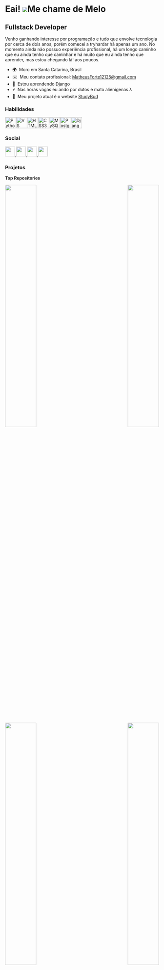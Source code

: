 Eai! ![](https://user-images.githubusercontent.com/18350557/176309783-0785949b-9127-417c-8b55-ab5a4333674e.gif)Me chame de Melo
============================================================================================================================

Fullstack Developer
-------------------

Venho ganhando interesse por programação e tudo que envolve tecnologia por cerca de dois anos, porém comecei a tryhardar há apenas um ano. No momento ainda não possuo experiência profissional, há um longo caminho que eu ainda tenho que caminhar e há muito que eu ainda tenho que aprender, mas estou chegando lá! aos poucos.

* 🌍  Moro em Santa Catarina, Brasil
* ✉️  Meu contato profissional: [MatheusForte12125@gmail.com](mailto:MatheusForte12125@gmail.com)
* 🧠  Estou aprendendo Django
* ⚡  Nas horas vagas eu ando por dutos e mato alienígenas λ
* 🚀  Meu projeto atual é o website [StudyBud](https://studybud-o8cr.onrender.com)


### Habilidades


<p align="left">
<a href="https://www.python.org/" target="_blank" rel="noreferrer"><img src="https://raw.githubusercontent.com/danielcranney/readme-generator/main/public/icons/skills/python-colored.svg" width="36" height="36" alt="Python" /></a><a href="https://code.visualstudio.com/" target="_blank" rel="noreferrer"><img src="https://raw.githubusercontent.com/danielcranney/readme-generator/main/public/icons/skills/visualstudiocode.svg" width="36" height="36" alt="VS Code" /></a><a href="https://developer.mozilla.org/en-US/docs/Glossary/HTML5" target="_blank" rel="noreferrer"><img src="https://raw.githubusercontent.com/danielcranney/readme-generator/main/public/icons/skills/html5-colored.svg" width="36" height="36" alt="HTML5" /></a><a href="https://www.w3.org/TR/CSS/#css" target="_blank" rel="noreferrer"><img src="https://raw.githubusercontent.com/danielcranney/readme-generator/main/public/icons/skills/css3-colored.svg" width="36" height="36" alt="CSS3" /></a><a href="https://www.mysql.com/" target="_blank" rel="noreferrer"><img src="https://raw.githubusercontent.com/danielcranney/readme-generator/main/public/icons/skills/mysql-colored.svg" width="36" height="36" alt="MySQL" /></a><a href="https://www.postgresql.org/" target="_blank" rel="noreferrer"><img src="https://raw.githubusercontent.com/danielcranney/readme-generator/main/public/icons/skills/postgresql-colored.svg" width="36" height="36" alt="PostgreSQL" /></a><a href="https://www.djangoproject.com/" target="_blank" rel="noreferrer"><img src="https://raw.githubusercontent.com/danielcranney/readme-generator/main/public/icons/skills/django-colored.svg" width="36" height="36" alt="Django" /></a>
</p>


### Social

<p align="left"> <a href="https://discord.com/users/melao12" target="_blank" rel="noreferrer"> <picture> <source media="(prefers-color-scheme: dark)" srcset="https://raw.githubusercontent.com/danielcranney/readme-generator/main/public/icons/socials/discord-dark.svg" /> <source media="(prefers-color-scheme: light)" srcset="https://raw.githubusercontent.com/danielcranney/readme-generator/main/public/icons/socials/discord.svg" /> <img src="https://raw.githubusercontent.com/danielcranney/readme-generator/main/public/icons/socials/discord.svg" width="32" height="32" /> </picture> </a> <a href="https://www.github.com/Matheus-Forte-Melo" target="_blank" rel="noreferrer"> <picture> <source media="(prefers-color-scheme: dark)" srcset="https://raw.githubusercontent.com/danielcranney/readme-generator/main/public/icons/socials/github-dark.svg" /> <source media="(prefers-color-scheme: light)" srcset="https://raw.githubusercontent.com/danielcranney/readme-generator/main/public/icons/socials/github.svg" /> <img src="https://raw.githubusercontent.com/danielcranney/readme-generator/main/public/icons/socials/github.svg" width="32" height="32" /> </picture> </a> <a href="http://www.instagram.com/matheus_melo12125/" target="_blank" rel="noreferrer"> <picture> <source media="(prefers-color-scheme: dark)" srcset="https://raw.githubusercontent.com/danielcranney/readme-generator/main/public/icons/socials/instagram-dark.svg" /> <source media="(prefers-color-scheme: light)" srcset="https://raw.githubusercontent.com/danielcranney/readme-generator/main/public/icons/socials/instagram.svg" /> <img src="https://raw.githubusercontent.com/danielcranney/readme-generator/main/public/icons/socials/instagram.svg" width="32" height="32" /> </picture> </a> <a href="https://www.linkedin.com/in/matheus-forte-de-melo-904853243/" target="_blank" rel="noreferrer"> <picture> <source media="(prefers-color-scheme: dark)" srcset="https://raw.githubusercontent.com/danielcranney/readme-generator/main/public/icons/socials/linkedin-dark.svg" /> <source media="(prefers-color-scheme: light)" srcset="https://raw.githubusercontent.com/danielcranney/readme-generator/main/public/icons/socials/linkedin.svg" /> <img src="https://raw.githubusercontent.com/danielcranney/readme-generator/main/public/icons/socials/linkedin.svg" width="32" height="32" /> </picture> </a></p>

### Projetos

<b>Top Repositories</b>

<div width="100%" align="center"><a href="https://github.com/Matheus-Forte-Melo/studybud" align="left"><img align="left" width="45%" src="https://github-readme-stats.vercel.app/api/pin/?username=Matheus-Forte-Melo&repo=studybud&title_color=0891b2&text_color=ffffff&icon_color=0891b2&bg_color=1c1917&hide_border=true&locale=en" /></a><a href="https://github.com/Matheus-Forte-Melo/recriacao-black-mesa" align="right"><img align="right" width="45%" src="https://github-readme-stats.vercel.app/api/pin/?username=Matheus-Forte-Melo&repo=recriacao-black-mesa&title_color=0891b2&text_color=ffffff&icon_color=0891b2&bg_color=1c1917&hide_border=true&locale=en" /></a></div><br /><br />

<br /><br />

<div width="100%" align="center"><a href="https://github.com/Matheus-Forte-Melo/esp32-banana-piano" align="left"><img align="left" width="45%" src="https://github-readme-stats.vercel.app/api/pin/?username=Matheus-Forte-Melo&repo=esp32-banana-piano&title_color=0891b2&text_color=ffffff&icon_color=0891b2&bg_color=1c1917&hide_border=true&locale=en" /></a><a href="https://github.com/Matheus-Forte-Melo/Pygame_Desviador-de-Misseis" align="right"><img align="right" width="45%" src="https://github-readme-stats.vercel.app/api/pin/?username=Matheus-Forte-Melo&repo=Pygame_Desviador-de-Misseis&title_color=0891b2&text_color=ffffff&icon_color=0891b2&bg_color=1c1917&hide_border=true&locale=en" /></a></div>
